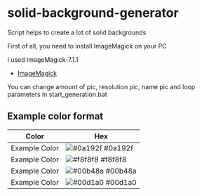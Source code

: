 # solid-background-generator
 Script helps to create a lot of solid backgrounds
 
 First of all, you need to install ImageMagick on your PC 
 
 I used ImageMagick-7.1.1
  - [ImageMagick](https://imagemagick.org/script/download.php)
 
You can change amount of pic, resolution pic, name pic and loop parameters in start_generation.bat
 
## Example color format 

| Color             | Hex                                                                |
| ----------------- | ------------------------------------------------------------------ |
| Example Color | ![#0a192f](https://via.placeholder.com/10/0a192f?text=+) #0a192f |
| Example Color | ![#f8f8f8](https://via.placeholder.com/10/f8f8f8?text=+) #f8f8f8 |
| Example Color | ![#00b48a](https://via.placeholder.com/10/00b48a?text=+) #00b48a |
| Example Color | ![#00d1a0](https://via.placeholder.com/10/00b48a?text=+) #00d1a0 |

